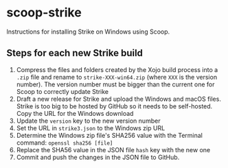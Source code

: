 # scoop-strike
Instructions for installing Strike on Windows using Scoop.

## Steps for each new Strike build
1. Compress the files and folders created by the Xojo build process into a `.zip` file and rename to `strike-XXX-win64.zip` (where `XXX` is the version number). The version number must be bigger than the current one for Scoop to correctly update Strike
2. Draft a new release for Strike and upload the Windows and macOS files. Strike is too big to be hosted by GitHub so it needs to be self-hosted. Copy the URL for the Windows download
3. Update the `version` key to the new version number
4. Set the URL in `strike3.json` to the Windows zip URL
5. Determine the Windows zip file's SHA256 value with the Terminal command: `openssl sha256 [file]`
6. Replace the SHA56 value in the JSON file `hash` key with the new one
7. Commit and push the changes in the JSON file to GitHub.
